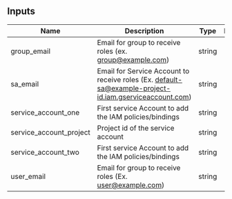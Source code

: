 [^]: (autogen_docs_start)

## Inputs

| Name | Description | Type | Default | Required |
|------|-------------|:----:|:-----:|:-----:|
| group\_email | Email for group to receive roles (ex. group@example.com) | string | n/a | yes |
| sa\_email | Email for Service Account to receive roles (Ex. default-sa@example-project-id.iam.gserviceaccount.com) | string | n/a | yes |
| service\_account\_one | First service Account to add the IAM policies/bindings | string | n/a | yes |
| service\_account\_project | Project id of the service account | string | n/a | yes |
| service\_account\_two | First service Account to add the IAM policies/bindings | string | n/a | yes |
| user\_email | Email for group to receive roles (Ex. user@example.com) | string | n/a | yes |

[^]: (autogen_docs_end)